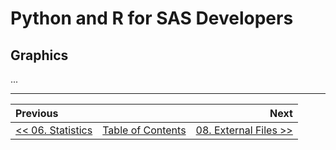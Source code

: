 # Python and R for SAS Developers

## Graphics

...

---

| Previous       |                | Next           |
|:-------------- |:--------------:| --------------:|
| [&lt;&lt; 06. Statistics](06_Statistics.md) | [Table of Contents](00_TOC.md) | [08. External Files &gt;&gt;](08_ExternalFiles.md) |
